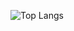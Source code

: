 ![Top Langs](https://github-readme-stats.vercel.app/api/top-langs/?username=shinjiaaa&layout=compact)

